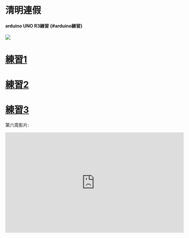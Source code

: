 # 清明連假

#### arduino UNO R3練習 {#arduino練習}

![](/assets/5.png)

# [練習1](https://www.youtube.com/watch?v=QqQXAyj74xc)

# [練習2](https://www.youtube.com/watch?v=Wb8W63FOoro)

# [練習3](https://www.youtube.com/watch?v=NwWbz7tk1ag)



第六周影片:
<iframe width="560" height="315" src="https://www.youtube.com/embed/QwEzj7o7_JE" frameborder="0" allow="autoplay; encrypted-media" allowfullscreen></iframe>
